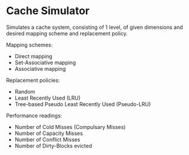 # Cache Simulator
Simulates a cache system, consisting of 1 level, of given dimensions and desired mapping scheme and replacement policy.

Mapping schemes:
- Direct mapping
- Set-Associative mapping
- Associative mapping

Replacement policies:
- Random 
- Least Recently Used (LRU)
- Tree-based Pseudo Least Recently Used (Pseudo-LRU)

Performance readings:
- Number of Cold Misses (Compulsary Misses)
- Number of Capacity Misses 
- Number of Conflict Misses
- Number of Dirty-Blocks evicted
